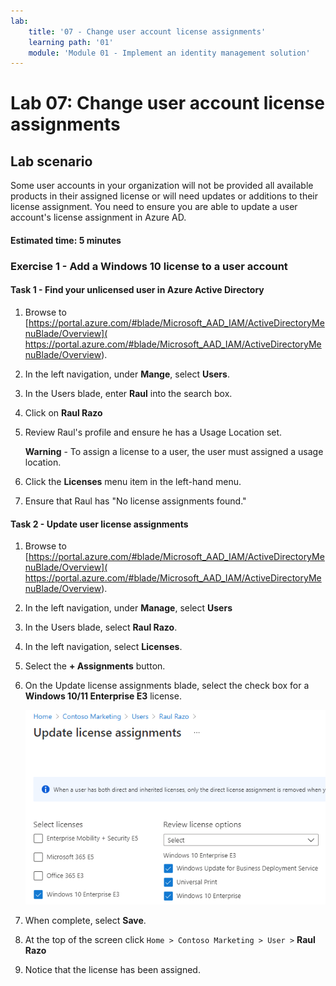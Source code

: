 ```yaml
---
lab:
    title: '07 - Change user account license assignments'
    learning path: '01'
    module: 'Module 01 - Implement an identity management solution'
---
```


# Lab 07: Change user account license assignments

## Lab scenario

Some user accounts in your organization will not be provided all available products in their assigned license or will need updates or additions to their license assignment. You need to ensure you are able to update a user account's license assignment in Azure AD.

#### Estimated time: 5 minutes

### Exercise 1 - Add a Windows 10 license to a user account

#### Task 1 - Find your unlicensed user in Azure Active Directory

1. Browse to [https://portal.azure.com/#blade/Microsoft_AAD_IAM/ActiveDirectoryMenuBlade/Overview]( https://portal.azure.com/#blade/Microsoft_AAD_IAM/ActiveDirectoryMenuBlade/Overview).

2. In the left navigation, under **Mange**, select **Users**.

3. In the Users blade, enter **Raul** into the search box.

4. Click on **Raul Razo**
5. Review Raul's profile and ensure he has a Usage Location set.

    **Warning** - To assign a license to a user, the user must assigned a usage location.

6. Click the **Licenses** menu item in the left-hand menu.
7. Ensure that Raul has "No license assignments found."

#### Task 2 - Update user license assignments

1. Browse to [https://portal.azure.com/#blade/Microsoft_AAD_IAM/ActiveDirectoryMenuBlade/Overview]( https://portal.azure.com/#blade/Microsoft_AAD_IAM/ActiveDirectoryMenuBlade/Overview).

2. In the left navigation, under **Manage**, select **Users**

3. In the Users blade, select **Raul Razo**.

4. In the left navigation, select **Licenses**.

5. Select the **+ Assignments** button. 

6. On the Update license assignments blade, select the check box for a **Windows 10/11 Enterprise E3** license.

    ![Screen image displaying the Update license assignments page and license options highlighted](./media/lp1-mod2-assign-user-license-options.png)

7. When complete, select **Save**.
8. At the top of the screen click `Home > Contoso Marketing > User >` **Raul Razo**
9. Notice that the license has been assigned.
